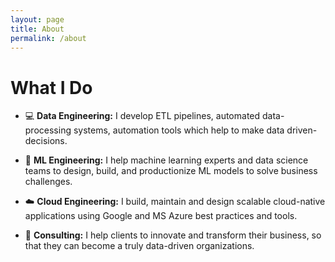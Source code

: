 ```yaml
---
layout: page
title: About
permalink: /about
---
```



# What I Do

- 💻 **Data Engineering:** I develop ETL pipelines, automated data-processing systems, automation tools which help to make data driven-decisions.

- 🧠 **ML Engineering:** I help machine learning experts and data science teams to design, build, and productionize ML models to solve business challenges.

- ☁️ **Cloud Engineering:** I build, maintain and design scalable cloud-native applications using Google and MS Azure best practices and tools.

- 🔎 **Consulting:** I help clients to innovate and transform their business, so that they can become a truly data-driven organizations.
